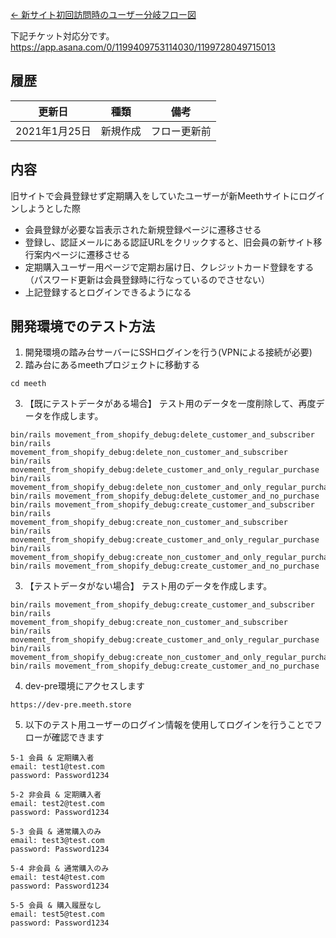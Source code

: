 [← 新サイト初回訪問時のユーザー分岐フロー図](新サイト初回訪問時のユーザー分岐フロー図)

下記チケット対応分です。
https://app.asana.com/0/1199409753114030/1199728049715013

## 履歴
| 更新日 | 種類 | 備考 |
| --- | --- | --- |
| 2021年1月25日 | 新規作成 | フロー更新前 |

## 内容
旧サイトで会員登録せず定期購入をしていたユーザーが新Meethサイトにログインしようとした際
- 会員登録が必要な旨表示された新規登録ページに遷移させる
- 登録し、認証メールにある認証URLをクリックすると、旧会員の新サイト移行案内ページに遷移させる
- 定期購入ユーザー用ページで定期お届け日、クレジットカード登録をする（パスワード更新は会員登録時に行なっているのでさせない）
- 上記登録するとログインできるようになる

## 開発環境でのテスト方法
1. 開発環境の踏み台サーバーにSSHログインを行う(VPNによる接続が必要)
2. 踏み台にあるmeethプロジェクトに移動する
```
cd meeth
```
3. 【既にテストデータがある場合】
テスト用のデータを一度削除して、再度データを作成します。
```
bin/rails movement_from_shopify_debug:delete_customer_and_subscriber
bin/rails movement_from_shopify_debug:delete_non_customer_and_subscriber
bin/rails movement_from_shopify_debug:delete_customer_and_only_regular_purchase
bin/rails movement_from_shopify_debug:delete_non_customer_and_only_regular_purchase
bin/rails movement_from_shopify_debug:delete_customer_and_no_purchase
bin/rails movement_from_shopify_debug:create_customer_and_subscriber
bin/rails movement_from_shopify_debug:create_non_customer_and_subscriber
bin/rails movement_from_shopify_debug:create_customer_and_only_regular_purchase
bin/rails movement_from_shopify_debug:create_non_customer_and_only_regular_purchase
bin/rails movement_from_shopify_debug:create_customer_and_no_purchase
```
3. 【テストデータがない場合】
テスト用のデータを作成します。
```
bin/rails movement_from_shopify_debug:create_customer_and_subscriber
bin/rails movement_from_shopify_debug:create_non_customer_and_subscriber
bin/rails movement_from_shopify_debug:create_customer_and_only_regular_purchase
bin/rails movement_from_shopify_debug:create_non_customer_and_only_regular_purchase
bin/rails movement_from_shopify_debug:create_customer_and_no_purchase
```
4. dev-pre環境にアクセスします
```
https://dev-pre.meeth.store
```
5. 以下のテスト用ユーザーのログイン情報を使用してログインを行うことでフローが確認できます
```
5-1 会員 & 定期購入者
email: test1@test.com
password: Password1234

5-2 非会員 & 定期購入者
email: test2@test.com
password: Password1234

5-3 会員 & 通常購入のみ
email: test3@test.com
password: Password1234

5-4 非会員 & 通常購入のみ
email: test4@test.com
password: Password1234

5-5 会員 & 購入履歴なし
email: test5@test.com
password: Password1234
```